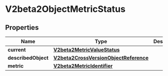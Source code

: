 

# V2beta2ObjectMetricStatus

## Properties

Name | Type | Description | Notes
------------ | ------------- | ------------- | -------------
**current** | [**V2beta2MetricValueStatus**](V2beta2MetricValueStatus.md) |  | 
**describedObject** | [**V2beta2CrossVersionObjectReference**](V2beta2CrossVersionObjectReference.md) |  | 
**metric** | [**V2beta2MetricIdentifier**](V2beta2MetricIdentifier.md) |  | 



